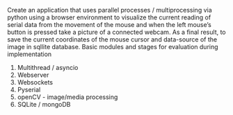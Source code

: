 Create an application that uses parallel processes / multiprocessing via python using a browser environment to visualize the current reading of serial data from the movement of the mouse and when the left mouse’s button is pressed take a picture of a connected webcam. As a final result, to save the current coordinates of the mouse cursor and data-source of the image in sqllite database.
Basic modules and stages for evaluation during implementation
1. Multithread / asyncio
2. Webserver
3. Websockets
4. Pyserial
5. openCV - image/media processing
6. SQLite / mongoDB
